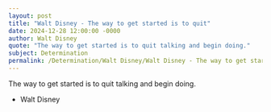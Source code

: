 ```yaml
---
layout: post
title: "Walt Disney - The way to get started is to quit"
date: 2024-12-28 12:00:00 -0000
author: Walt Disney
quote: "The way to get started is to quit talking and begin doing."
subject: Determination
permalink: /Determination/Walt Disney/Walt Disney - The way to get started is to quit
---
```


The way to get started is to quit talking and begin doing.

- Walt Disney
